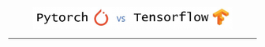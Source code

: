 <p align="center"><img width="80%" src="image/image1.JPG" /></p>

--------------------------------------------------------------------------------
